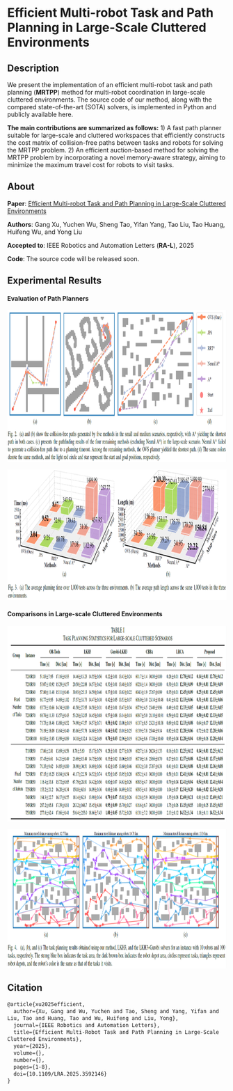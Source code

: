 # Efficient Multi-robot Task and Path Planning in Large-Scale Cluttered Environments

Description
-----

We present the implementation of an efficient multi-robot task and path planning (**MRTPP**) method for multi-robot coordination in large-scale cluttered environments. The source code of our method, along with the compared state-of-the-art (SOTA) solvers, is implemented in Python and publicly available here. 

**The main contributions are summarized as follows:** 1) A fast path planner suitable for large-scale and cluttered workspaces that efficiently constructs the cost matrix of collision-free paths between tasks and robots for solving the MRTPP problem. 2) An efficient auction-based method for solving the MRTPP problem by incorporating a novel memory-aware strategy, aiming to minimize the maximum travel cost for robots to visit tasks. 

About
-----

**Paper**: [Efficient Multi-robot Task and Path Planning in Large-Scale Cluttered Environments](https://ieeexplore.ieee.org/abstract/document/11091464)  

**Authors**: Gang Xu, Yuchen Wu, Sheng Tao, Yifan Yang, Tao Liu, Tao Huang, Huifeng Wu, and Yong Liu  

**Accepted to**: IEEE Robotics and Automation Letters (**RA-L**), 2025

**Code**: The source code will be released soon.

Experimental Results
-----

#### Evaluation of Path Planners

<p align="center">
    <img src="figures/fig2.png" width="1050" height="350" />
</p>

<p align="center">
    <img src="figures/fig3.png" width="1500" height="300" />
</p>

#### Comparisons in Large-scale Cluttered Environments

<p align="center">
    <img src="figures/table1.png" width="1200" height="450" />
</p>

<p align="center">
    <img src="figures/fig4.png" width="1200" height="320" />
</p>

Citation
-----

```
@article{xu2025efficient,
  author={Xu, Gang and Wu, Yuchen and Tao, Sheng and Yang, Yifan and Liu, Tao and Huang, Tao and Wu, Huifeng and Liu, Yong},
  journal={IEEE Robotics and Automation Letters}, 
  title={Efficient Multi-Robot Task and Path Planning in Large-Scale Cluttered Environments}, 
  year={2025},
  volume={},
  number={},
  pages={1-8},
  doi={10.1109/LRA.2025.3592146}
}
```

